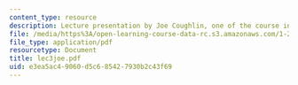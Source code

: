 ```yaml
---
content_type: resource
description: Lecture presentation by Joe Coughlin, one of the course instructors.
file: /media/https%3A/open-learning-course-data-rc.s3.amazonaws.com/1-253j-transportation-policy-and-environmental-limits-spring-2004/e3ea5ac49060d5c685427930b2c43f69_lec3joe.pdf
file_type: application/pdf
resourcetype: Document
title: lec3joe.pdf
uid: e3ea5ac4-9060-d5c6-8542-7930b2c43f69
---
```

